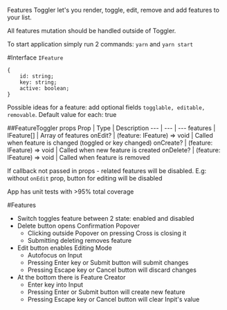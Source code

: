 Features Toggler let's you render, toggle, edit, remove and add features to your list.

All features mutation should be handled outside of Toggler.

To start application simply run 2 commands: `yarn` and `yarn start`

#Interface `IFeature`
```
{ 
    id: string;
    key: string;
    active: boolean;
}
```
Possible ideas for a feature: add optional fields `togglable, editable, removable`. Default value for each: true

##FeatureToggler props
Prop | Type | Description
--- | --- | ---
features | IFeature[] | Array of features 
onEdit? | (feature: IFeature) => void | Called when feature is changed (toggled or key changed)
onCreate? | (feature: IFeature) => void | Called when new feature is created
onDelete? | (feature: IFeature) => void | Called when feature is removed

If callback not passed in props - related features will be disabled. E.g: without `onEdit` prop, button for editing will be disabled

App has unit tests with >95% total coverage

#Features
- Switch toggles feature between 2 state: enabled and disabled
- Delete button opens Confirmation Popover
    - Clicking outside Popover on pressing Cross is closing it
    - Submitting deleting removes feature
- Edit button enables Editing Mode
    - Autofocus on Input
    - Pressing Enter key or Submit button will submit changes
    - Pressing Escape key or Cancel button will discard changes
- At the bottom there is Feature Creator
    - Enter key into Input
    - Pressing Enter or Submit button will create new feature
    - Pressing Escape key or Cancel button will clear Inpit's value

